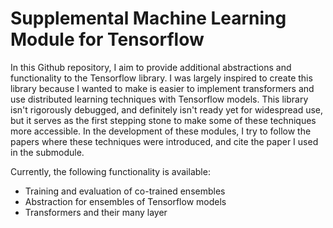 # Supplemental Machine Learning Module for Tensorflow

In this Github repository, I aim to provide additional abstractions and functionality to the Tensorflow library. I was largely inspired to create this library because I wanted to make is easier to implement transformers and use distributed learning techniques with Tensorflow models. This library isn't rigorously debugged, and definitely isn't ready yet for widespread use, but it serves as the first stepping stone to make some of these techniques more accessible. In the development of these modules, I try to follow the papers where these techniques were introduced, and cite the paper I used in the submodule.

Currently, the following functionality is available:
- Training and evaluation of co-trained ensembles
- Abstraction for ensembles of Tensorflow models
- Transformers and their many layer
